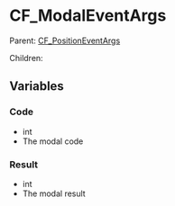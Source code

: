 # CF_ModalEventArgs

Parent: [CF_PositionEventArgs](docs/Events/CF_PositionEventArgs.md)

Children:

## Variables

### Code

- int
- The modal code

### Result

- int
- The modal result
